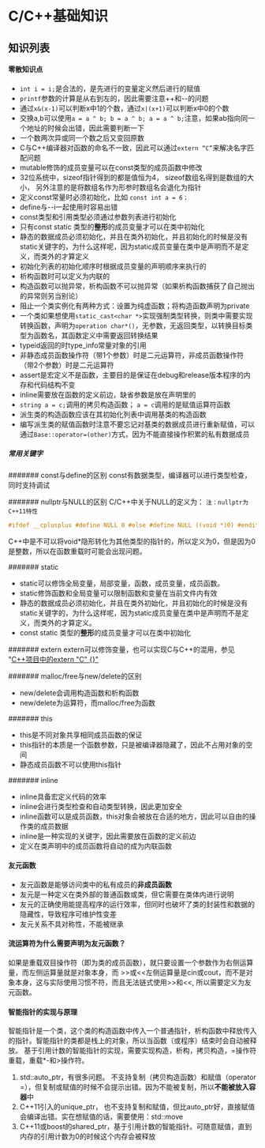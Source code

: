 C/C++基础知识
====
## 知识列表
#### 零散知识点
+ `int i = i;`是合法的，是先进行的变量定义然后进行的赋值
+ `printf`参数的计算是从右到左的，因此需要注意++和--的问题
+ 通过`x&(x-1)`可以判断x中1的个数，通过`x|(x+1)`可以判断x中0的个数
+ 交换a,b可以使用`a = a ^ b; b = a ^ b; a = a ^ b;`注意，如果ab指向同一个地址的时候会出错，因此需要判断一下
+ 一个数两次异或同一个数之后又变回原数
+ C与C++编译器对函数的命名不一致，因此可以通过`extern “C”`来解决名字匹配问题
+ mutable修饰的成员变量可以在const类型的成员函数中修改
+ 32位系统中，sizeof指针得到的都是值恒为4， sizeof数组名得到是数组的大小， 另外注意的是将数组名作为形参时数组名会退化为指针
+ 定义const常量时必须初始化，比如 `const int a = 6；`
+ define与--i一起使用时容易出错
+ const类型和引用类型必须通过参数列表进行初始化
+ 只有const static 类型的**整形**的成员变量才可以在类中初始化
+ 静态的数据成员必须初始化，并且在类外初始化，并且初始化的时候是没有static关键字的，为什么这样呢，因为static成员变量在类中是声明而不是定义，而类外的才算定义
+ 初始化列表的初始化顺序时根据成员变量的声明顺序来执行的
+ 析构函数时可以定义为内联的
+ 构造函数可以抛异常，析构函数不可以抛异常（如果析构函数捕获了自己抛出的异常则另当别论）
+ 阻止一个类实例化有两种方式：设置为纯虚函数；将构造函数声明为private
+ 一个类如果想使用`static_cast<char *>`实现强制类型转换，则类中需要实现转换函数，声明为`operation char*()`，无参数，无返回类型，以转换目标类型为函数名，其函数定义中需要返回转换结果
+ typeid返回的时type_info常量对象的引用
+ 非静态成员函数操作符（带1个参数）时是二元运算符，非成员函数操作符（带2个参数）时是二元运算符
+ assert是宏定义不是函数，主要目的是保证在debug和release版本程序的内存和代码结构不变
+ inline需要放在函数的定义前边，缺省参数是放在声明里的
+ `string a = c;`调用的拷贝构造函数； `a = c`调用的是赋值运算符函数
+ 派生类的构造函数应该在其初始化列表中调用基类的构造函数
+ 编写派生类的赋值函数时注意不要忘记对基类的数据成员进行重新赋值，可以通过`Base::operator=(other)`方式，因为不能直接操作积累的私有数据成员


##### 常用关键字
####### const与define的区别
const有数据类型，编译器可以进行类型检查，同时支持调试

####### nullptr与NULL的区别
C/C\++中关于NULL的定义为： `注：nullptr为C++11特性`
```cpp
#ifdef __cplusplus #define NULL 0 #else #define NULL ((void *)0) #endif
```
C++中是不可以将void*隐形转化为其他类型的指针的，所以定义为0，但是因为0是整数，所以在函数重载时可能会出现问题。

####### static
+ static可以修饰全局变量，局部变量，函数，成员变量，成员函数。
+ static修饰函数和全局变量可以限制函数和变量在当前文件内有效
+ 静态的数据成员必须初始化，并且在类外初始化，并且初始化的时候是没有static关键字的，为什么这样呢，因为static成员变量在类中是声明而不是定义，而类外的才算定义。
+ const static 类型的**整形**的成员变量才可以在类中初始化

####### extern
extern可以修饰变量，也可以实现C与C++的混用，参见 "[C\+\+项目中的extern "C" {}"](http://www.cnblogs.com/skynet/archive/2010/07/10/1774964.html)

####### malloc/free与new/delete的区别
+ new/delete会调用构造函数和析构函数
+ new/delete为运算符，而malloc/free为函数

####### this
+ this是不同对象共享相同成员函数的保证
+ this指针的本质是一个函数参数，只是被编译器隐藏了，因此不占用对象的空间
+ 静态成员函数不可以使用this指针

####### inline
+ inline具备宏定义代码的效率
+ inline会进行类型检查和自动类型转换，因此更加安全
+ inline函数可以是成员函数，this对象会被放在合适的地方，因此可以自由的操作类的成员数据
+ inline是一种实现的关键字，因此需要放在函数的定义前边
+ 定义在类声明中的成员函数将自动的成为内联函数


#### 友元函数
+ 友元函数是能够访问类中的私有成员的**非成员函数**
+ 友元是一种定义在类外部的普通函数或类，但它需要在类体内进行说明
+ 友元的正确使用能提高程序的运行效率，但同时也破坏了类的封装性和数据的隐藏性，导致程序可维护性变差
+ 友元关系不具对称性，不能被继承

#### 流运算符为什么需要声明为友元函数？
如果是重载双目操作符（即为类的成员函数），就只要设置一个参数作为右侧运算量，而左侧运算量就是对象本身，而 >>或<<左侧运算量是cin或cout，而不是对象本身，这与实际使用习惯不符，而且无法链式使用>>和<<, 所以需要定义为友元函数。

#### 智能指针的实现与原理
智能指针是一个类，这个类的构造函数中传入一个普通指针，析构函数中释放传入的指针。智能指针的类都是栈上的对象，所以当函数（或程序）结束时会自动被释放。
基于引用计数的智能指针的实现，需要实现构造，析构，拷贝构造，=操作符重载，重载*-和>操作符。
1. std::auto_ptr，有很多问题。 不支持复制（拷贝构造函数）和赋值（operator =），但复制或赋值的时候不会提示出错。因为不能被复制，所以**不能被放入容器**中
2. C++11引入的unique_ptr， 也不支持复制和赋值，但比auto_ptr好，直接赋值会编译出错。实在想赋值的话，需要使用：std::move
3. C++11或boost的shared_ptr，基于引用计数的智能指针。可随意赋值，直到内存的引用计数为0的时候这个内存会被释放